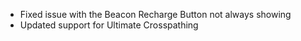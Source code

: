 - Fixed issue with the Beacon Recharge Button not always showing
- Updated support for Ultimate Crosspathing